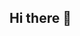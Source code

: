 ## Hi there 👋

<!--
**asiab14/asiab14** is a ✨ _special_ ✨ repository because its `README.md` (this file) appears on your GitHub profile.

Here are some ideas to get you started:

- 🔭 I’m currently working on ...
- 🌱 I’m currently learning ...
- 👯 I’m looking to collaborate on ...
- 🤔 I’m looking for help with ...
- 💬 Ask me about ...
- 📫 How to reach me: ...
- 😄 Pronouns: ...
- ⚡ Fun fact: ...
![Image of Sailor Moon](https://cdn.shopify.com/s/files/1/1083/2612/files/SM2_480x480.jpg?v=1723524192)
-->
